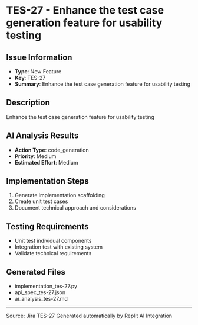 # TES-27 - Enhance the test case generation feature for usability testing

## Issue Information
- **Type**: New Feature
- **Key**: TES-27
- **Summary**: Enhance the test case generation feature for usability testing

## Description
Enhance the test case generation feature for usability testing

## AI Analysis Results
- **Action Type**: code_generation
- **Priority**: Medium
- **Estimated Effort**: Medium

## Implementation Steps
1. Generate implementation scaffolding
2. Create unit test cases
3. Document technical approach and considerations

## Testing Requirements
- Unit test individual components
- Integration test with existing system
- Validate technical requirements

## Generated Files
- implementation_tes-27.py
- api_spec_tes-27.json
- ai_analysis_tes-27.md

---
Source: Jira TES-27
Generated automatically by Replit AI Integration
